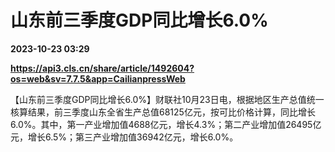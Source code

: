 # 山东前三季度GDP同比增长6.0%

**2023-10-23 03:29**

**https://api3.cls.cn/share/article/1492604?os=web&sv=7.7.5&app=CailianpressWeb**

【山东前三季度GDP同比增长6.0%】财联社10月23日电，根据地区生产总值统一核算结果，前三季度山东全省生产总值68125亿元，按可比价格计算，同比增长6.0%。其中，第一产业增加值4688亿元，增长4.3%；第二产业增加值26495亿元，增长6.5%；第三产业增加值36942亿元，增长6.0%。